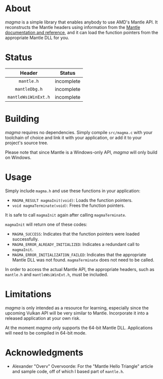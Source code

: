About
=====

*magma* is a simple library that enables anybody to use AMD's Mantle API.  It reconstructs the Mantle headers using information from the [Mantle documentation and reference](http://www.amd.com/Documents/Mantle-Programming-Guide-and-API-Reference.pdf), and it can load the function pointers from the appropriate Mantle DLL for you.

Status
======

|Header             |Status    |
|:-----------------:|:--------:|
|`mantle.h`         |incomplete|
|`mantleDbg.h`      |incomplete|
|`mantleWsiWinExt.h`|incomplete|

Building
========

*magma* requires no dependencies.  Simply compile `src/magma.c` with your toolchain of choice and link it with your application, or add it to your project's source tree.

Please note that since Mantle is a Windows-only API, *magma* will only build on Windows.

Usage
=====

Simply include `magma.h` and use these functions in your application:

- `MAGMA_RESULT magmaInit(void)`: Loads the function pointers.
- `void magmaTerminate(void)`: Frees the function pointers.

It is safe to call `magmaInit` again after calling `magmaTerminate`.

`magmaInit` will return one of these codes:

- `MAGMA_SUCCESS`: Indicates that the function pointers were loaded successfully.
- `MAGMA_ERROR_ALREADY_INITIALIZED`: Indicates a redundant call to `magmaInit`.
- `MAGMA_ERROR_INITIALIZATION_FAILED`: Indicates that the appropriate Mantle DLL was not found.  `magmaTerminate` does not need to be called.

In order to access the actual Mantle API, the appropriate headers, such as `mantle.h` and `mantleWsiWinExt.h`, must be included.

Limitations
===========

*magma* is only intended as a resource for learning, especially since the upcoming Vulkan API will be very similar to Mantle.  Incorporate it into a released application at your own risk.

At the moment *magma* only supports the 64-bit Mantle DLL.  Applications will need to be compiled in 64-bit mode.

Acknowledgments
===============

- Alexander "Overv" Overvoorde: For the "Mantle Hello Triangle" article and sample code, off of which I based part of `mantle.h`.
